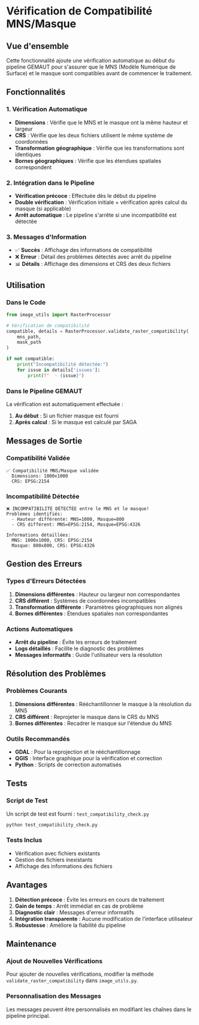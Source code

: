 # Vérification de Compatibilité MNS/Masque

## Vue d'ensemble

Cette fonctionnalité ajoute une vérification automatique au début du pipeline GEMAUT pour s'assurer que le MNS (Modèle Numérique de Surface) et le masque sont compatibles avant de commencer le traitement.

## Fonctionnalités

### 1. Vérification Automatique
- **Dimensions** : Vérifie que le MNS et le masque ont la même hauteur et largeur
- **CRS** : Vérifie que les deux fichiers utilisent le même système de coordonnées
- **Transformation géographique** : Vérifie que les transformations sont identiques
- **Bornes géographiques** : Vérifie que les étendues spatiales correspondent

### 2. Intégration dans le Pipeline
- **Vérification précoce** : Effectuée dès le début du pipeline
- **Double vérification** : Vérification initiale + vérification après calcul du masque (si applicable)
- **Arrêt automatique** : Le pipeline s'arrête si une incompatibilité est détectée

### 3. Messages d'Information
- ✅ **Succès** : Affichage des informations de compatibilité
- ❌ **Erreur** : Détail des problèmes détectés avec arrêt du pipeline
- 📊 **Détails** : Affichage des dimensions et CRS des deux fichiers

## Utilisation

### Dans le Code
```python
from image_utils import RasterProcessor

# Vérification de compatibilité
compatible, details = RasterProcessor.validate_raster_compatibility(
    mns_path, 
    mask_path
)

if not compatible:
    print("Incompatibilité détectée:")
    for issue in details['issues']:
        print(f"  - {issue}")
```

### Dans le Pipeline GEMAUT
La vérification est automatiquement effectuée :
1. **Au début** : Si un fichier masque est fourni
2. **Après calcul** : Si le masque est calculé par SAGA

## Messages de Sortie

### Compatibilité Validée
```
✅ Compatibilité MNS/Masque validée
  Dimensions: 1000x1000
  CRS: EPSG:2154
```

### Incompatibilité Détectée
```
❌ INCOMPATIBILITÉ DÉTECTÉE entre le MNS et le masque!
Problèmes identifiés:
  - Hauteur différente: MNS=1000, Masque=800
  - CRS différent: MNS=EPSG:2154, Masque=EPSG:4326

Informations détaillées:
  MNS: 1000x1000, CRS: EPSG:2154
  Masque: 800x800, CRS: EPSG:4326
```

## Gestion des Erreurs

### Types d'Erreurs Détectées
1. **Dimensions différentes** : Hauteur ou largeur non correspondantes
2. **CRS différent** : Systèmes de coordonnées incompatibles
3. **Transformation différente** : Paramètres géographiques non alignés
4. **Bornes différentes** : Étendues spatiales non correspondantes

### Actions Automatiques
- **Arrêt du pipeline** : Évite les erreurs de traitement
- **Logs détaillés** : Facilite le diagnostic des problèmes
- **Messages informatifs** : Guide l'utilisateur vers la résolution

## Résolution des Problèmes

### Problèmes Courants
1. **Dimensions différentes** : Rééchantillonner le masque à la résolution du MNS
2. **CRS différent** : Reprojeter le masque dans le CRS du MNS
3. **Bornes différentes** : Recadrer le masque sur l'étendue du MNS

### Outils Recommandés
- **GDAL** : Pour la reprojection et le rééchantillonnage
- **QGIS** : Interface graphique pour la vérification et correction
- **Python** : Scripts de correction automatisés

## Tests

### Script de Test
Un script de test est fourni : `test_compatibility_check.py`

```bash
python test_compatibility_check.py
```

### Tests Inclus
- Vérification avec fichiers existants
- Gestion des fichiers inexistants
- Affichage des informations des fichiers

## Avantages

1. **Détection précoce** : Évite les erreurs en cours de traitement
2. **Gain de temps** : Arrêt immédiat en cas de problème
3. **Diagnostic clair** : Messages d'erreur informatifs
4. **Intégration transparente** : Aucune modification de l'interface utilisateur
5. **Robustesse** : Améliore la fiabilité du pipeline

## Maintenance

### Ajout de Nouvelles Vérifications
Pour ajouter de nouvelles vérifications, modifier la méthode `validate_raster_compatibility` dans `image_utils.py`.

### Personnalisation des Messages
Les messages peuvent être personnalisés en modifiant les chaînes dans le pipeline principal. 